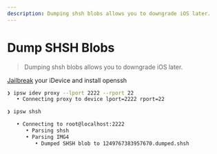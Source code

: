 ```yaml
---
description: Dumping shsh blobs allows you to downgrade iOS later.
---
```


# Dump SHSH Blobs

> Dumping shsh blobs allows you to downgrade iOS later.

[Jailbreak](https://checkra.in/) your iDevice and install openssh

```bash
❯ ipsw idev proxy --lport 2222 --rport 22
   • Connecting proxy to device lport=2222 rport=22
```

```bash
❯ ipsw shsh

   • Connecting to root@localhost:2222
      • Parsing shsh
      • Parsing IMG4
         • Dumped SHSH blob to 1249767383957670.dumped.shsh
```
